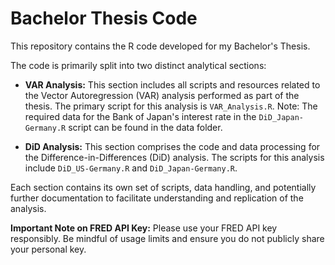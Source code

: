 # Bachelor Thesis Code

This repository contains the R code developed for my Bachelor's Thesis.

The code is primarily split into two distinct analytical sections:

* **VAR Analysis:** This section includes all scripts and resources related to the Vector Autoregression (VAR) analysis performed as part of the thesis. The primary script for this analysis is `VAR_Analysis.R`. Note: The required data for the Bank of Japan's interest rate in the `DiD_Japan-Germany.R` script can be found in the data folder.

* **DiD Analysis:** This section comprises the code and data processing for the Difference-in-Differences (DiD) analysis. The scripts for this analysis include `DiD_US-Germany.R` and `DiD_Japan-Germany.R`.

Each section contains its own set of scripts, data handling, and potentially further documentation to facilitate understanding and replication of the analysis.

**Important Note on FRED API Key:**
Please use your FRED API key responsibly. Be mindful of usage limits and ensure you do not publicly share your personal key.
